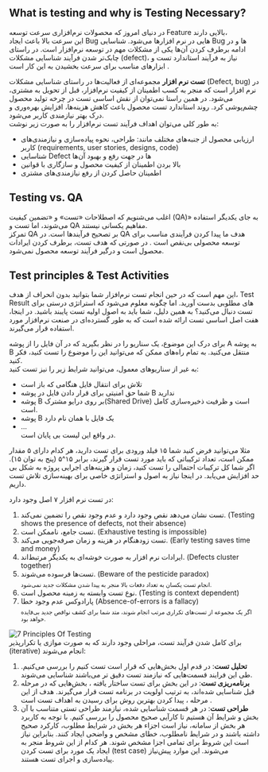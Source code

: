 ## What is testing and why is Testing Necessary?
<p>در دنیای امروز که محصولات نرم‌افزاری سرعت توسعه Feature بالایی دارند،<br>
این سرعت بالا باعث ایجاد Bug هایی در نرم افزارها می‌شود. شناسایی Bug ها و در ادامه برطرف کردن آن‌ها یکی از مشکلات مهم در توسعه نرم‌افزار است. در راستای چابک‌تر شدن فرآیند شناسایی مشکلات (defect)، نیاز به فرآیند استاندارد تست و ابزارهای مناسب برای سرعت بخشیدن به این کار است . <br>
</p>
<p dir="rtl">
  
**تست نرم افزار** مجموعه‌ای از فعالیت‌ها در راستای شناسایی مشکلات (Defect, bug) در نرم افزار است که منجر به کسب اطمینان از کیفیت نرم‌افزار، قبل از تحویل به مشتری، می‌شود.
در همین راستا نمی‌توان از نقش اساسی تست در چرخه تولید محصول چشم‌پوشی کرد. روند استاندارد تست محصول باعث کاهش هزینه‌ها، افزایش بهره‌وری  و درک بهتر نیازمندی کاربر می‌شود.<br>
به طور کلی می‌توان اهداف فرآیند تست نرم‌افزار را به صورت زیر نوشت:<br>

- ارزیابی محصول از جنبه‌های مختلف مانند: طراحی، نحوه پیاده‌سازی و نیازمندی‌های کاربر (requirements, user stories, designs, code)
- شناسایی Defect ها در جهت رفع و بهبود آن‌ها
- بالا بردن اطمینان از کیفیت محصول و سازگاری با قوانین
- اطمینان حاصل کردن از رفع نیازمندی‌های مشتری
</p>

## Testing vs. QA
<p>
اغلب می‌شنویم که اصطلاحات «تست» و «تضمین کیفیت (QA)» به جای یکدیگر استفاده می‌شوند، اما تست و QA مفاهیم یکسانی نیستند. <br>
تمرکز QA بر تصحیح فرآیندها است. در QA هدف ما پیدا کردن فرآیندی مناسب برای  توسعه محصولی بی‌نقص است . در صورتی که هدف تست، برطرف کردن ایرادات محصول است و درگیر فرآیند توسعه محصول نمی‌شود.
</p>

## Test principles & Test Activities
<p>
  این مهم است که در حین انجام تست نرم‌افزار شما بتوانید بدون انحراف از هدف، Test Result های مطلوبی بدست آورید. اما چگونه معلوم می‌شود که استراتژی درستی برای تست دنبال می‌کنید؟ به همین دلیل، شما باید به اصول اولیه تست پایبند باشید. در اینجا، هفت اصل اساسی تست ارائه شده است که به طور گسترده‌ای در صنعت نرم‌افزار مورد استفاده قرار می‌گیرند.
</p>
<p>
  برای درک این موضوع، یک سناریو را در نظر بگیرید که در آن فایل را از پوشه A به پوشه B منتقل می‌کنید. به  تمام راه‌های ممکن که می‌توانید این را موضوع را تست کنید، فکر کنید. <br>
به غیر از سناریوهای معمول، می‌توانید شرایط زیر را نیز تست کنید:

- تلاش برای انتقال فایل هنگامی که باز است
- شما حق امنیتی برای قرار دادن فایل در پوشه B ندارید
- پوشه B بر روی درایو مشترک(Shared Drive) است و ظرفیت ذخیره‌سازی کامل است.
- پوشه B یک فایل با همان نام دارد
- ... <br>
در واقع این لیست بی پایان است.
  
</p>
<p>
مثلا می‌توانید فرض کنید شما ۱۵ فیلد ورودی برای تست دارید، هر کدام دارای ۵ مقدار ممکن است، تعداد ترکیباتی که باید مورد تست قرار گیرند، برابر ۱۵^۵ (پنج به توان ۱۵).
اگر شما کل ترکیبات احتمالی را تست کنید، زمان و هزینه‌های اجرایی پروژه به شکل بی حد افزایش می‌یابد. در اینجا نیاز به اصول و استراتژی خاصی برای بهینه‌سازی تلاش تست داریم.
</p>
<p>
در تست نرم افزار ۷ اصل وجود دارد:
  
1. تست نشان می‌دهد نقص وجود دارد و عدم وجود نقص را تضمین نمی‌کند. (Testing shows the presence of defects, not their absence)
1. تست جامع، ناممکن است. (Exhaustive testing is impossible)
1. تست زودهنگام در هزینه و زمان صرفه‌جویی می‌کند. (Early testing saves time and money)
2. ایرادات نرم افزار به صورت خوشه‌ای به یکدیگر مرتبط‌اند. (Defects cluster together)
3. تست‌ها فرسوده می‌شوند. (Beware of the pesticide paradox)<br>
<sub>انجام تست یکسان به تعداد دفعات بالا منجر به پیدا شدن مشکلات جدید نمی‌شود.</sub>
4. نوع تست وابسته به زمینه محصول است. (Testing is context dependent)
5. پارادوکس عدم وجود خطا (Absence-of-errors is a fallacy)<br>
<sub>اگر یک مجموعه‌ از تست‌های تکراری مرتب انجام شوند، متد شما برای کشف نواقص جدید بی‌فایده خواهد بود.</sub>

![7 Principles Of Testing](https://static.javatpoint.com/tutorial/software-testing/images/software-testing-principles.png) <br>
برای کامل شدن فرآیند تست، مراحلی  وجود دارند که  به صورت موازی یا تکرارپذیر (iterative) انجام می‌شوند:

1. **تحلیل تست**: در قدم اول بخش‌هایی که قرار است تست کنیم را بررسی می‌کنیم. طی این فرایند قسمت‌هایی  که نیازمند تست دقیق تر می‌باشند شناسایی می‌شوند. <br>
2. **برنامه‌ریزی تست**: در این بخش برای تست ساختار یافته ، بخش‌هایی که در مرحله قبل شناسایی شده‌اند، به ترتیب اولویت در برنامه تست قرار می‌گیرند. هدف از این مرحله ، پیدا کردن بهترین روش برای رسیدن به اهداف تست است .<br>
3. **طراحی تست**: در هر قسمت شناسایی شده، نیازمند طراحی تستی متناسب با آن بخش و شرایط آن هستیم تا کارآیی صحیح محصول را بررسی کنیم. با توجه به کاربرد هر بخش از سامانه، نیاز است اجزاء هر بخش در شرایط مطلوب، کارکرد صحیح داشته باشند و در شرایط نامطلوب، خطای مشخص و واضحی ایجاد کنند. بنابراین نیاز است این شروط برای تمامی اجزا مشخص شوند. هر کدام از این شروط منجر به ایجاد یک مورد برای تست کردن (test case) می‌شوند. این موارد پیش‌نیاز پیاده‌سازی و اجرای تست هستند. <br>


</p>
